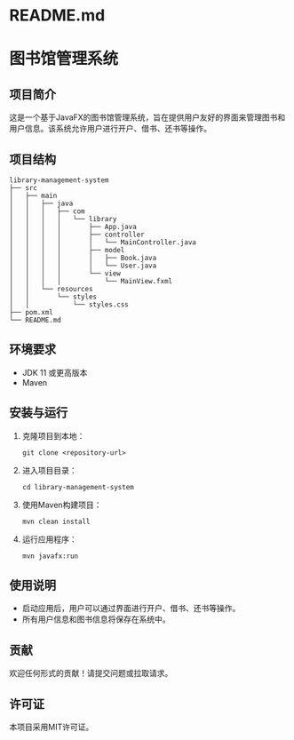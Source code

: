 # README.md

# 图书馆管理系统

## 项目简介
这是一个基于JavaFX的图书馆管理系统，旨在提供用户友好的界面来管理图书和用户信息。该系统允许用户进行开户、借书、还书等操作。

## 项目结构
```
library-management-system
├── src
│   ├── main
│   │   ├── java
│   │   │   ├── com
│   │   │   │   └── library
│   │   │   │       ├── App.java
│   │   │   │       ├── controller
│   │   │   │       │   └── MainController.java
│   │   │   │       ├── model
│   │   │   │       │   ├── Book.java
│   │   │   │       │   └── User.java
│   │   │   │       └── view
│   │   │   │           └── MainView.fxml
│   │   └── resources
│   │       └── styles
│   │           └── styles.css
├── pom.xml
└── README.md
```

## 环境要求
- JDK 11 或更高版本
- Maven

## 安装与运行
1. 克隆项目到本地：
   ```
   git clone <repository-url>
   ```
2. 进入项目目录：
   ```
   cd library-management-system
   ```
3. 使用Maven构建项目：
   ```
   mvn clean install
   ```
4. 运行应用程序：
   ```
   mvn javafx:run
   ```

## 使用说明
- 启动应用后，用户可以通过界面进行开户、借书、还书等操作。
- 所有用户信息和图书信息将保存在系统中。

## 贡献
欢迎任何形式的贡献！请提交问题或拉取请求。

## 许可证
本项目采用MIT许可证。